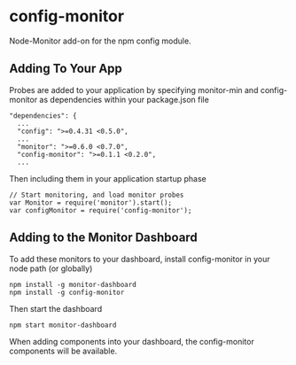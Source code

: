 config-monitor
==============

Node-Monitor add-on for the npm config module.

Adding To Your App
-------------------

Probes are added to your application by specifying monitor-min and config-monitor as dependencies within your package.json file

    "dependencies": {
      ...
      "config": ">=0.4.31 <0.5.0",
      ...
      "monitor": ">=0.6.0 <0.7.0",
      "config-monitor": ">=0.1.1 <0.2.0",
      ...

Then including them in your application startup phase

    // Start monitoring, and load monitor probes
    var Monitor = require('monitor').start();
    var configMonitor = require('config-monitor');

Adding to the Monitor Dashboard
-------------------------------

To add these monitors to your dashboard, install config-monitor in your node path (or globally)

    npm install -g monitor-dashboard
    npm install -g config-monitor

Then start the dashboard

    npm start monitor-dashboard

When adding components into your dashboard, the config-monitor components will be available.


